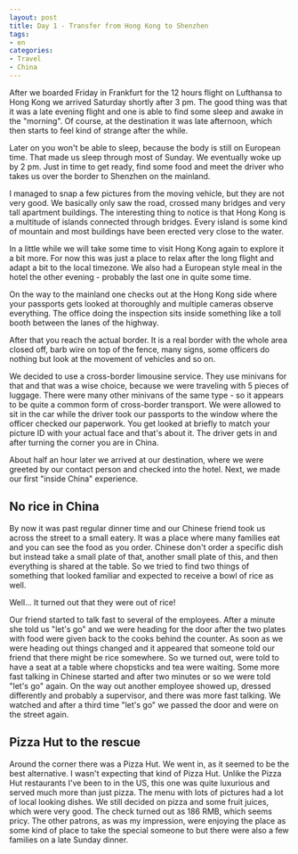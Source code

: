 ```yaml
---
layout: post
title: Day 1 - Transfer from Hong Kong to Shenzhen
tags:
- en
categories:
- Travel
- China
---
```

After we boarded Friday in Frankfurt for the 12 hours flight on Lufthansa to Hong Kong we arrived Saturday shortly after 3 pm. The good thing was that it was a late evening flight and one is able to find some sleep and awake in the "morning". Of course, at the destination it was late afternoon, which then starts to feel kind of strange after the while. 

Later on you won't be able to sleep, because the body is still on European time. That made us sleep through most of Sunday. We eventually woke up by 2 pm. Just in time to get ready, find some food and meet the driver who takes us over the border to Shenzhen on the mainland.

I managed to snap a few pictures from the moving vehicle, but they are not very good. We basically only saw the road, crossed many bridges and very tall apartment buildings. The interesting thing to notice is that Hong Kong is a multitude of islands connected through bridges. Every island is some kind of mountain and most buildings have been erected very close to the water.

In a little while we will take some time to visit Hong Kong again to explore it a bit more. For now this was just a place to relax after the long flight and adapt a bit to the local timezone. We also had a European style meal in the hotel the other evening - probably the last one in quite some time.

On the way to the mainland one checks out at the Hong Kong side where your passports gets looked at thoroughly and multiple cameras observe everything. The office doing the inspection sits inside something like a toll booth between the lanes of the highway.

After that you reach the actual border. It is a real border with the whole area closed off, barb wire on top of the fence, many signs, some officers do nothing but look at the movement of vehicles and so on.

We decided to use a cross-border limousine service. They use minivans for that and that was a wise choice, because we were traveling with 5 pieces of luggage. There were many other minivans of the same type - so it appears to be quite a common form of cross-border transport. We were allowed to sit in the car while the driver took our passports to the window where the officer checked our paperwork. You get looked at briefly to match your picture ID with your actual face and that's about it. The driver gets in and after turning the corner you are in China.

About half an hour later we arrived at our destination, where we were greeted by our contact person and checked into the hotel. Next, we made our first "inside China" experience.

## No rice in China

By now it was past regular dinner time and our Chinese friend took us across the street to a small eatery. It was a place where many families eat and you can see the food as you order. Chinese don't order a specific dish but instead take a small plate of that, another small plate of this, and then everything is shared at the table. So we tried to find two things of something that looked familiar and expected to receive a bowl of rice as well.

Well... It turned out that they were out of rice!

Our friend started to talk fast to several of the employees. After a minute she told us "let's go" and we were heading for the door after the two plates with food were given back to the cooks behind the counter. As soon as we were heading out things changed and it appeared that someone told our friend that there might be rice somewhere. So we turned out, were told to have a seat at a table where chopsticks and tea were waiting. Some more fast talking in Chinese started and after two minutes or so we were told "let's go" again. On the way out another employee showed up, dressed differently and probably a supervisor, and there was more fast talking. We watched and after a third time "let's go" we passed the door and were on the street again.

## Pizza Hut to the rescue

Around the corner there was a Pizza Hut. We went in, as it seemed to be the best alternative. I wasn't expecting that kind of Pizza Hut. Unlike the Pizza Hut restaurants I've been to in the US, this one was quite luxurious and served much more than just pizza. The menu with lots of pictures had a lot of local looking dishes. We still decided on pizza and some fruit juices, which were very good. The check turned out as 186 RMB, which seems pricy. The other patrons, as was my impression, were enjoying the place as some kind of place to take the special someone to but there were also a few families on a late Sunday dinner.